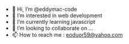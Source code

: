 - 👋 Hi, I’m @eddymac-code
- 👀 I’m interested in web development
- 🌱 I’m currently learning javascript
- 💞️ I’m looking to collaborate on ...
- 📫 How to reach me : eoduor59@yahoo.com

<!---
eddymac-code/eddymac-code is a ✨ special ✨ repository because its `README.md` (this file) appears on your GitHub profile.
You can click the Preview link to take a look at your changes.
--->
